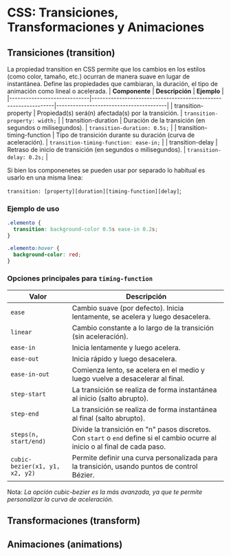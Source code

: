 # CSS: Transiciones, Transformaciones y Animaciones
## Transiciones (transition)
La propiedad transition en CSS permite que los cambios en los estilos (como color, tamaño, etc.) ocurran de manera suave en lugar de instantánea. Define las propiedades que cambiaran, la duración, el tipo de animación como lineal o acelerada.
| **Componente**              | **Descripción**                                                | **Ejemplo**                            |
|-----------------------------|----------------------------------------------------------------|----------------------------------------|
| transition-property         | Propiedad(s) será(n) afectada(s) por la transición.            | `transition-property: width;`          |
| transition-duration         | Duración de la transición (en segundos o milisegundos).        | `transition-duration: 0.5s;`           |
| transition-timing-function  | Tipo de transición durante su duración (curva de aceleración). | `transition-timing-function: ease-in;` |
| transition-delay            | Retraso de inicio de transición (en segundos o milisegundos).  | `transition-delay: 0.2s;`              |

Si bien los componenetes se pueden usar por separado lo habitual es usarlo en una misma linea:

`transition: [property][duration][timing-function][delay]`;

### Ejemplo de uso
```css
.elemento {
  transition: background-color 0.5s ease-in 0.2s;
}

.elemento:hover {
  background-color: red;
}
```
### Opciones principales para `timing-function`
| **Valor**      | **Descripción**                                                                 |
|----------------|---------------------------------------------------------------------------------|
| `ease`         | Cambio suave (por defecto). Inicia lentamente, se acelera y luego desacelera.    |
| `linear`       | Cambio constante a lo largo de la transición (sin aceleración).                  |
| `ease-in`      | Inicia lentamente y luego acelera.                                               |
| `ease-out`     | Inicia rápido y luego desacelera.                                                |
| `ease-in-out`  | Comienza lento, se acelera en el medio y luego vuelve a desacelerar al final.    |
| `step-start`   | La transición se realiza de forma instantánea al inicio (salto abrupto).         |
| `step-end`     | La transición se realiza de forma instantánea al final (salto abrupto).          |
| `steps(n, start/end)` | Divide la transición en "n" pasos discretos. Con `start` o `end` define si el cambio ocurre al inicio o al final de cada paso. |
| `cubic-bezier(x1, y1, x2, y2)` | Permite definir una curva personalizada para la transición, usando puntos de control Bézier.  |

Nota: _La opción cubic-bezier es la más avanzada, ya que te permite personalizar la curva de aceleración._


## Transformaciones (transform)


## Animaciones (animations)
